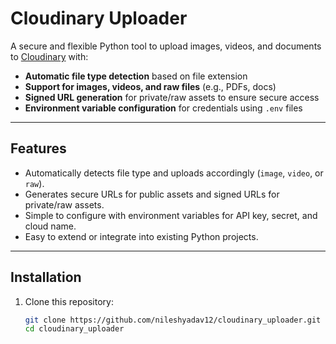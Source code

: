 # Cloudinary Uploader

A secure and flexible Python tool to upload images, videos, and documents to [Cloudinary](https://cloudinary.com/) with:

- **Automatic file type detection** based on file extension  
- **Support for images, videos, and raw files** (e.g., PDFs, docs)  
- **Signed URL generation** for private/raw assets to ensure secure access  
- **Environment variable configuration** for credentials using `.env` files  

---

## Features

- Automatically detects file type and uploads accordingly (`image`, `video`, or `raw`).  
- Generates secure URLs for public assets and signed URLs for private/raw assets.  
- Simple to configure with environment variables for API key, secret, and cloud name.  
- Easy to extend or integrate into existing Python projects.

---

## Installation

1. Clone this repository:
   ```bash
   git clone https://github.com/nileshyadav12/cloudinary_uploader.git
   cd cloudinary_uploader
